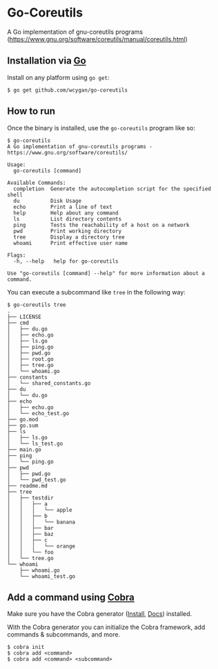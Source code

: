# Go-Coreutils

A Go implementation of gnu-coreutils programs (https://www.gnu.org/software/coreutils/manual/coreutils.html)

## Installation via [Go](https://go.dev/dl/)

Install on any platform using `go get`:

```
$ go get github.com/wcygan/go-coreutils
```

## How to run

Once the binary is installed, use the `go-coreutils` program like so:

```
$ go-coreutils
A Go implementation of gnu-coreutils programs - https://www.gnu.org/software/coreutils/

Usage:
  go-coreutils [command]

Available Commands:
  completion  Generate the autocompletion script for the specified shell
  du          Disk Usage
  echo        Print a line of text
  help        Help about any command
  ls          List directory contents
  ping        Tests the reachability of a host on a network
  pwd         Print working directory
  tree        Display a directory tree
  whoami      Print effective user name

Flags:
  -h, --help   help for go-coreutils

Use "go-coreutils [command] --help" for more information about a command.
```

You can execute a subcommand like `tree` in the following way:

```
$ go-coreutils tree
.
├── LICENSE
├── cmd
│   ├── du.go
│   ├── echo.go
│   ├── ls.go
│   ├── ping.go
│   ├── pwd.go
│   ├── root.go
│   ├── tree.go
│   └── whoami.go
├── constants
│   └── shared_constants.go
├── du
│   └── du.go
├── echo
│   ├── echo.go
│   └── echo_test.go
├── go.mod
├── go.sum
├── ls
│   ├── ls.go
│   └── ls_test.go
├── main.go
├── ping
│   └── ping.go
├── pwd
│   ├── pwd.go
│   └── pwd_test.go
├── readme.md
├── tree
│   ├── testdir
│   │   ├── a
│   │   │   └── apple
│   │   ├── b
│   │   │   └── banana
│   │   ├── bar
│   │   ├── baz
│   │   ├── c
│   │   │   └── orange
│   │   └── foo
│   └── tree.go
└── whoami
    ├── whoami.go
    └── whoami_test.go
```

## Add a command using [Cobra](https://cobra.dev/)

Make sure you have the Cobra generator ([Install](https://cobra.dev/#install), [Docs](https://github.com/spf13/cobra/blob/master/cobra/README.md)) installed.

With the Cobra generator you can initialize the Cobra framework, add commands & subcommands, and more.

```
$ cobra init
$ cobra add <command>
$ cobra add <command> <subcommand>
```